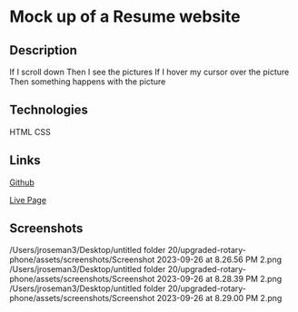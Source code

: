 # Mock up of a Resume website 
## Description 
If I scroll down 
Then I see the pictures
If I hover my cursor over the picture
Then something happens with the picture 

## Technologies
HTML 
CSS 

## Links 
[Github](https://github.com/RhettRoseman/upgraded-rotary-phone/tree/main)


[Live Page](https://rhettroseman.github.io/upgraded-rotary-phone/)

## Screenshots 
/Users/jroseman3/Desktop/untitled folder 20/upgraded-rotary-phone/assets/screenshots/Screenshot 2023-09-26 at 8.26.56 PM 2.png
/Users/jroseman3/Desktop/untitled folder 20/upgraded-rotary-phone/assets/screenshots/Screenshot 2023-09-26 at 8.28.39 PM 2.png
/Users/jroseman3/Desktop/untitled folder 20/upgraded-rotary-phone/assets/screenshots/Screenshot 2023-09-26 at 8.29.00 PM 2.png
